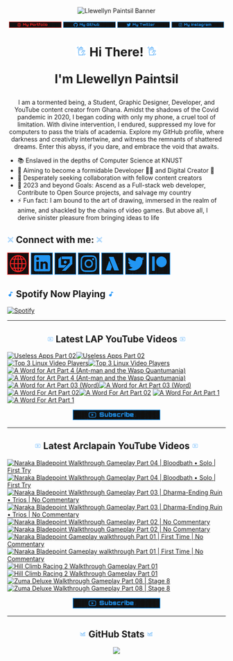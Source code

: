 <!-- Banner -->
<p align="center">
<img src="./images/banner/github-banner-v2.gif" alt="Llewellyn Paintsil Banner" title="Llewellyn Paintsil Banner" loading="eager" decoding="async" longdesc="I'm Llewellyn Adonteng Paintsil. A Christian, web developer, Content Creator, Gamer, Graphic Designer, and anime lover. This is just an improved version of my banner by the way. Hope to work with more people and improve my skills.">
</p>

<div align="center">

<!-- INTRO BADGES START -->
<p>
<!-- My portfolio -->
<a href="#" target="_blank">
<img src="./images/badge/my-portfolio-down.png" align="center" width="24%" alt="Llewellyn's Portfolio Badge [Down]" title="Llewellyn's Portfolio [Down]" loading="eager" decoding="async" longdesc="A custom made badge that leads to the Portfolio of Llewellyn Adonteng Paintsil"></a> 
<!-- My Github -->
<a href="https://github.com/Llewellyn500" target="_blank">
<img src="./images/badge/my-github.png" align="center" width="24%" alt="Llewellyn's Github Profile Badge" title="Llewellyn's Github Profile" loading="eager" decoding="async" longdesc="A custom made badge that leads to the Github Profile of Llewellyn Adonteng Paintsil"></a>
<!-- My Twitter -->
<a href="https://twitter.com/LlewellynAdont1" target="_blank">
<img src="./images/badge/my-twitter.png" align="center" width="24%" alt="Llewellyn's Twitter Badge" title="Llewellyn's Twitter" loading="eager" decoding="async" longdesc="A custom made badge that leads to the Twitter account of Llewellyn Adonteng Paintsil"></a>
<!-- My Instagram -->
<a href="https://instagram.com/llewellynpaint?igshid=MzNINGNkZWQ4Mg==" target="_blank">
<img src="./images/badge/my-instagram.png" width="24%" align="center" alt="Llewellyn's Instagram Badge" title="Llewellyn's Instagram" loading="eager" decoding="async" longdesc="A custom made badge that leads to the instagram account of Llewellyn Adonteng Paintsil"></a>
</p>
<!-- INTRO BADGES END -->

<!-- HEADING START -->
<h1> 
<img src="./images/others/wave.gif" width="5%" alt="hand waving gif" title="waving hand" loading="eager" decoding="async" longdesc="A simple blue gif of a waving hand"/> Hi There! <img src="./images/others/wave.gif" width="5%" alt="hand waving gif" title="waving hand" loading="eager" decoding="async" longdesc="A simple blue gif of a waving hand"/>

I'm Llewellyn Paintsil 
</h1>

<!-- BODY START -->
<p>
I am a tormented being, a Student, Graphic Designer, Developer, and YouTube content creator from Ghana. Amidst the shadows of the Covid pandemic in 2020, I began coding with only my phone, a cruel tool of limitation. With divine intervention, I endured, suppressed my love for computers to pass the trials of academia. Explore my GitHub profile, where darkness and creativity intertwine, and witness the remnants of shattered dreams. Enter this abyss, if you dare, and embrace the void that awaits.
</p>
</div>

<p>
<ul>
<li>📚 Enslaved in the depths of Computer Science at KNUST</li>
<li>🌱 Aiming to become a formidable Developer 👨‍💻 and Digital Creator 🎥</li>
<li>👯 Desperately seeking collaboration with fellow content creators</li>
<li>🥅 2023 and beyond Goals: Ascend as a Full-stack web developer, Contribute to Open Source projects, and salvage my country</li>
<li>⚡ Fun fact: I am bound to the art of drawing, immersed in the realm of anime, and shackled by the chains of video games. But above all, I derive sinister pleasure from bringing ideas to life</li>
</ul>
</p>
<!-- BODY END -->

<!-- SOCIAL MEDIA LINKS START -->
<h2><img src="./images/others/connect.gif" width="3%" alt="Connect with me GIF" title="Connect With Me" loading="lazy" decoding="async" longdesc="A custom made gif of connecting with people"/> Connect with me: <img src="./images/others/connect.gif" width="3%" alt="Connect with me GIF" title="Connect With Me" loading="lazy" decoding="async" longdesc="A custom made gif of connecting with people"/></h2>
<p>
<a href="#" target="_blank">
<img src="./images/icons/portfolio-[down].png" width="10%" alt="Llewellyn Portfolio Icon" title="Llewellyn's Portfolio" loading="lazy" decoding="async" longdesc="A custom made icon that leads to the Portfolio of Llewellyn Adonteng Paintsil"/></a>
<a href="https://www.linkedin.com/in/llewellynpaintsil" target="_blank">
<img src="./images/icons/linkedin.png" width="10%" alt="Llewellyn Linkedin Profile Icon" title="Llewellyn's Linkedin Profile" loading="lazy" decoding="async" longdesc="A custom made icon that leads to the Linkedin of Llewellyn Adonteng Paintsil"/></a>
<a href="https://www.youtube.com/@lap-tutorials" target="_blank">
<img src="./images/icons/lap.png" width="10%" alt="LAP Youtube Channel Icon" title="LAP YouTube Channel" loading="lazy" decoding="async" longdesc="A custom made icon that leads to the LAP youtube Channel"/></a>
<a href="https://instagram.com/llewellynpaint?igshid=MzNINGNkZWQ4Mg==" target="_blank">
<img src="./images/icons/instagram.png" width="10%" alt="Llewellyn Instagram Icon" title="Llewellyn's Instagram" loading="lazy" decoding="async" longdesc="A custom made icon that leads to the Instagram account of Llewellyn Adonteng Paintsil"/></a>
<a href="https://www.youtube.com/@arclapain" target="_blank">
<img src="./images/icons/arclapain.png" width="10%" alt="Arclapain YouTube Channel Icon" title="Arclapain YouTube Channel" loading="lazy" decoding="async" longdesc="A custom made icon that leads to the Channel of Arclapain"/></a>
<a href="https://twitter.com/LlewellynAdont1" target="_blank">
<img src="./images/icons/twitter.png" width="10%" alt="Llewellyn Twitter Icon" title="Llewellyn's Twitter Account" loading="lazy" decoding="async" longdesc="A custom made icon that leads to the Twitter of Llewellyn Adonteng Paintsil"/></a>
<a href="https://www.patreon.com/LPTeach" target="_blank">
<img src="./images/icons/patreon.png" width="10%" alt="Llewellyn Patreon Icon" title="Llewellyn's Patreon" loading="lazy" decoding="async" longdesc="A custom made icon that leads to the Patreon of Llewellyn Adonteng Paintsil"/></a>
</p>
<!-- SOCIAL MEDIA LINKS END -->

<!-- Spotify now playing start -->
<div>
<h2><img src="./images/others/music.gif" alt="music icon" width="3%" title="My Spotify now playing" loading="lazy" decoding="async" longdesc="A musical note"/> Spotify Now Playing <img src="./images/others/music.gif" alt="music icon" width="3%" title="My Spotify now playing" loading="lazy" decoding="async" longdesc="A musical note"/></h2>
  
[![Spotify](https://spotify-now-playing-two-nu.vercel.app/api/spotify)](https://open.spotify.com/user/31oqgy33mbfmztovhp2eguowwti4)

</div>
<!-- Spotify now playing end -->

---

<h2 align="center"><img src="./images/others/video.gif" width="3%" alt="Latest Video GIF" title="Latest Video Gif" loading="lazy" decoding="async" longdesc="A custom made gif of Latest Video"/> Latest LAP YouTube Videos <img src="./images/others/video.gif" width="3%" alt="Latest Video GIF" title="Latest Video Gif" loading="lazy" decoding="async" longdesc="A custom made gif of Latest Video"/></h2>

<!-- BEGIN LAP-TUTORIALS-YOUTUBE-CARDS -->
[![Useless Apps Part 02](https://ytcards.demolab.com/?id=S3Z8imcc61A&title=Useless+Apps+Part+02&lang=en&timestamp=1685988012&background_color=%23101010&title_color=%23FBFBFD&stats_color=%232196f3&max_title_lines=1&width=250&border_radius=5 "Useless Apps Part 02")](https://www.youtube.com/watch?v=S3Z8imcc61A#gh-dark-mode-only)[![Useless Apps Part 02](https://ytcards.demolab.com/?id=S3Z8imcc61A&title=Useless+Apps+Part+02&lang=en&timestamp=1685988012&background_color=%23101010&title_color=%23FBFBFD&stats_color=%232196f3&max_title_lines=1&width=250&border_radius=5 "Useless Apps Part 02")](https://www.youtube.com/watch?v=S3Z8imcc61A#gh-light-mode-only)
[![Top 3 Linux Video Players](https://ytcards.demolab.com/?id=lYJUEe0_yzk&title=Top+3+Linux+Video+Players&lang=en&timestamp=1683748822&background_color=%23101010&title_color=%23FBFBFD&stats_color=%232196f3&max_title_lines=1&width=250&border_radius=5 "Top 3 Linux Video Players")](https://www.youtube.com/watch?v=lYJUEe0_yzk#gh-dark-mode-only)[![Top 3 Linux Video Players](https://ytcards.demolab.com/?id=lYJUEe0_yzk&title=Top+3+Linux+Video+Players&lang=en&timestamp=1683748822&background_color=%23101010&title_color=%23FBFBFD&stats_color=%232196f3&max_title_lines=1&width=250&border_radius=5 "Top 3 Linux Video Players")](https://www.youtube.com/watch?v=lYJUEe0_yzk#gh-light-mode-only)
[![A Word for Art Part 4 (Ant-man and the Wasp Quantumania)](https://ytcards.demolab.com/?id=9QwHG2Tvwfs&title=A+Word+for+Art+Part+4+%28Ant-man+and+the+Wasp+Quantumania%29&lang=en&timestamp=1676804409&background_color=%23101010&title_color=%23FBFBFD&stats_color=%232196f3&max_title_lines=1&width=250&border_radius=5 "A Word for Art Part 4 (Ant-man and the Wasp Quantumania)")](https://www.youtube.com/watch?v=9QwHG2Tvwfs#gh-dark-mode-only)[![A Word for Art Part 4 (Ant-man and the Wasp Quantumania)](https://ytcards.demolab.com/?id=9QwHG2Tvwfs&title=A+Word+for+Art+Part+4+%28Ant-man+and+the+Wasp+Quantumania%29&lang=en&timestamp=1676804409&background_color=%23101010&title_color=%23FBFBFD&stats_color=%232196f3&max_title_lines=1&width=250&border_radius=5 "A Word for Art Part 4 (Ant-man and the Wasp Quantumania)")](https://www.youtube.com/watch?v=9QwHG2Tvwfs#gh-light-mode-only)
[![A Word for Art Part 03 (Word)](https://ytcards.demolab.com/?id=8-_RD325V2A&title=A+Word+for+Art+Part+03+%28Word%29&lang=en&timestamp=1675875605&background_color=%23101010&title_color=%23FBFBFD&stats_color=%232196f3&max_title_lines=1&width=250&border_radius=5 "A Word for Art Part 03 (Word)")](https://www.youtube.com/watch?v=8-_RD325V2A#gh-dark-mode-only)[![A Word for Art Part 03 (Word)](https://ytcards.demolab.com/?id=8-_RD325V2A&title=A+Word+for+Art+Part+03+%28Word%29&lang=en&timestamp=1675875605&background_color=%23101010&title_color=%23FBFBFD&stats_color=%232196f3&max_title_lines=1&width=250&border_radius=5 "A Word for Art Part 03 (Word)")](https://www.youtube.com/watch?v=8-_RD325V2A#gh-light-mode-only)
[![A Word For Art Part 02](https://ytcards.demolab.com/?id=G1OQbTcYWm4&title=A+Word+For+Art+Part+02&lang=en&timestamp=1674205209&background_color=%23101010&title_color=%23FBFBFD&stats_color=%232196f3&max_title_lines=1&width=250&border_radius=5 "A Word For Art Part 02")](https://www.youtube.com/watch?v=G1OQbTcYWm4#gh-dark-mode-only)[![A Word For Art Part 02](https://ytcards.demolab.com/?id=G1OQbTcYWm4&title=A+Word+For+Art+Part+02&lang=en&timestamp=1674205209&background_color=%23101010&title_color=%23FBFBFD&stats_color=%232196f3&max_title_lines=1&width=250&border_radius=5 "A Word For Art Part 02")](https://www.youtube.com/watch?v=G1OQbTcYWm4#gh-light-mode-only)
[![A Word For Art Part 1](https://ytcards.demolab.com/?id=ONFb340VjL8&title=A+Word+For+Art+Part+1&lang=en&timestamp=1674032412&background_color=%23101010&title_color=%23FBFBFD&stats_color=%232196f3&max_title_lines=1&width=250&border_radius=5 "A Word For Art Part 1")](https://www.youtube.com/watch?v=ONFb340VjL8#gh-dark-mode-only)[![A Word For Art Part 1](https://ytcards.demolab.com/?id=ONFb340VjL8&title=A+Word+For+Art+Part+1&lang=en&timestamp=1674032412&background_color=%23101010&title_color=%23FBFBFD&stats_color=%232196f3&max_title_lines=1&width=250&border_radius=5 "A Word For Art Part 1")](https://www.youtube.com/watch?v=ONFb340VjL8#gh-light-mode-only)
<!-- END LAP-TUTORIALS-YOUTUBE-CARDS -->

<div align="center">
<a href="https://www.youtube.com/@lap-tutorials">
<img src="./images/badge/subscribe.png" width="40%" alt="Subscribe button" title="Subscribe Button" loading="eager" decoding="async" longdesc="A custom made subscribe button"/></a>
</div>

---

<h2 align="center"><img src="./images/others/video.gif" width="3%" alt="Latest Video GIF" title="Latest Video Gif" loading="lazy" decoding="async" longdesc="A custom made gif of Latest Video"/> Latest Arclapain YouTube Videos <img src="./images/others/video.gif" width="3%" alt="Latest Video GIF" title="Latest Video Gif" loading="lazy" decoding="async" longdesc="A custom made gif of Latest Video"/></h2>

<!-- BEGIN ARCLAPAIN-YOUTUBE-CARDS -->
[![Naraka Bladepoint Walkthrough Gameplay Part 04 | Bloodbath • Solo | First Try](https://ytcards.demolab.com/?id=Gw_2s63vtdM&title=Naraka+Bladepoint+Walkthrough+Gameplay+Part+04+%7C+Bloodbath+%E2%80%A2+Solo+%7C+First+Try&lang=en&timestamp=1689962415&background_color=%23101010&title_color=%23FBFBFD&stats_color=%232196f3&max_title_lines=1&width=250&border_radius=5 "Naraka Bladepoint Walkthrough Gameplay Part 04 | Bloodbath • Solo | First Try")](https://www.youtube.com/watch?v=Gw_2s63vtdM#gh-dark-mode-only)[![Naraka Bladepoint Walkthrough Gameplay Part 04 | Bloodbath • Solo | First Try](https://ytcards.demolab.com/?id=Gw_2s63vtdM&title=Naraka+Bladepoint+Walkthrough+Gameplay+Part+04+%7C+Bloodbath+%E2%80%A2+Solo+%7C+First+Try&lang=en&timestamp=1689962415&background_color=%23101010&title_color=%23FBFBFD&stats_color=%232196f3&max_title_lines=1&width=250&border_radius=5 "Naraka Bladepoint Walkthrough Gameplay Part 04 | Bloodbath • Solo | First Try")](https://www.youtube.com/watch?v=Gw_2s63vtdM#gh-light-mode-only)
[![Naraka Bladepoint Walkthrough Gameplay Part 03 | Dharma-Ending Ruin • Trios | No Commentary](https://ytcards.demolab.com/?id=VGixUDcL5LM&title=Naraka+Bladepoint+Walkthrough+Gameplay+Part+03+%7C+Dharma-Ending+Ruin+%E2%80%A2+Trios+%7C+No+Commentary&lang=en&timestamp=1689876018&background_color=%23101010&title_color=%23FBFBFD&stats_color=%232196f3&max_title_lines=1&width=250&border_radius=5 "Naraka Bladepoint Walkthrough Gameplay Part 03 | Dharma-Ending Ruin • Trios | No Commentary")](https://www.youtube.com/watch?v=VGixUDcL5LM#gh-dark-mode-only)[![Naraka Bladepoint Walkthrough Gameplay Part 03 | Dharma-Ending Ruin • Trios | No Commentary](https://ytcards.demolab.com/?id=VGixUDcL5LM&title=Naraka+Bladepoint+Walkthrough+Gameplay+Part+03+%7C+Dharma-Ending+Ruin+%E2%80%A2+Trios+%7C+No+Commentary&lang=en&timestamp=1689876018&background_color=%23101010&title_color=%23FBFBFD&stats_color=%232196f3&max_title_lines=1&width=250&border_radius=5 "Naraka Bladepoint Walkthrough Gameplay Part 03 | Dharma-Ending Ruin • Trios | No Commentary")](https://www.youtube.com/watch?v=VGixUDcL5LM#gh-light-mode-only)
[![Naraka Bladepoint Walkthrough Gameplay Part 02 | No Commentary](https://ytcards.demolab.com/?id=OcjeQ8iiPD8&title=Naraka+Bladepoint+Walkthrough+Gameplay+Part+02+%7C+No+Commentary&lang=en&timestamp=1689789616&background_color=%23101010&title_color=%23FBFBFD&stats_color=%232196f3&max_title_lines=1&width=250&border_radius=5 "Naraka Bladepoint Walkthrough Gameplay Part 02 | No Commentary")](https://www.youtube.com/watch?v=OcjeQ8iiPD8#gh-dark-mode-only)[![Naraka Bladepoint Walkthrough Gameplay Part 02 | No Commentary](https://ytcards.demolab.com/?id=OcjeQ8iiPD8&title=Naraka+Bladepoint+Walkthrough+Gameplay+Part+02+%7C+No+Commentary&lang=en&timestamp=1689789616&background_color=%23101010&title_color=%23FBFBFD&stats_color=%232196f3&max_title_lines=1&width=250&border_radius=5 "Naraka Bladepoint Walkthrough Gameplay Part 02 | No Commentary")](https://www.youtube.com/watch?v=OcjeQ8iiPD8#gh-light-mode-only)
[![Naraka Bladepoint Gameplay walkthrough Part 01 | First Time | No Commentary](https://ytcards.demolab.com/?id=0vALnkQ04bk&title=Naraka+Bladepoint+Gameplay+walkthrough+Part+01+%7C+First+Time+%7C+No+Commentary&lang=en&timestamp=1689703200&background_color=%23101010&title_color=%23FBFBFD&stats_color=%232196f3&max_title_lines=1&width=250&border_radius=5 "Naraka Bladepoint Gameplay walkthrough Part 01 | First Time | No Commentary")](https://www.youtube.com/watch?v=0vALnkQ04bk#gh-dark-mode-only)[![Naraka Bladepoint Gameplay walkthrough Part 01 | First Time | No Commentary](https://ytcards.demolab.com/?id=0vALnkQ04bk&title=Naraka+Bladepoint+Gameplay+walkthrough+Part+01+%7C+First+Time+%7C+No+Commentary&lang=en&timestamp=1689703200&background_color=%23101010&title_color=%23FBFBFD&stats_color=%232196f3&max_title_lines=1&width=250&border_radius=5 "Naraka Bladepoint Gameplay walkthrough Part 01 | First Time | No Commentary")](https://www.youtube.com/watch?v=0vALnkQ04bk#gh-light-mode-only)
[![Hill Climb Racing 2 Walkthrough Gameplay Part 01](https://ytcards.demolab.com/?id=U3kEwn_5H8k&title=Hill+Climb+Racing+2+Walkthrough+Gameplay+Part+01&lang=en&timestamp=1689616811&background_color=%23101010&title_color=%23FBFBFD&stats_color=%232196f3&max_title_lines=1&width=250&border_radius=5 "Hill Climb Racing 2 Walkthrough Gameplay Part 01")](https://www.youtube.com/watch?v=U3kEwn_5H8k#gh-dark-mode-only)[![Hill Climb Racing 2 Walkthrough Gameplay Part 01](https://ytcards.demolab.com/?id=U3kEwn_5H8k&title=Hill+Climb+Racing+2+Walkthrough+Gameplay+Part+01&lang=en&timestamp=1689616811&background_color=%23101010&title_color=%23FBFBFD&stats_color=%232196f3&max_title_lines=1&width=250&border_radius=5 "Hill Climb Racing 2 Walkthrough Gameplay Part 01")](https://www.youtube.com/watch?v=U3kEwn_5H8k#gh-light-mode-only)
[![Zuma Deluxe Walkthrough Gameplay Part 08 | Stage 8](https://ytcards.demolab.com/?id=atBtBvZi7lY&title=Zuma+Deluxe+Walkthrough+Gameplay+Part+08+%7C+Stage+8&lang=en&timestamp=1689184803&background_color=%23101010&title_color=%23FBFBFD&stats_color=%232196f3&max_title_lines=1&width=250&border_radius=5 "Zuma Deluxe Walkthrough Gameplay Part 08 | Stage 8")](https://www.youtube.com/watch?v=atBtBvZi7lY#gh-dark-mode-only)[![Zuma Deluxe Walkthrough Gameplay Part 08 | Stage 8](https://ytcards.demolab.com/?id=atBtBvZi7lY&title=Zuma+Deluxe+Walkthrough+Gameplay+Part+08+%7C+Stage+8&lang=en&timestamp=1689184803&background_color=%23101010&title_color=%23FBFBFD&stats_color=%232196f3&max_title_lines=1&width=250&border_radius=5 "Zuma Deluxe Walkthrough Gameplay Part 08 | Stage 8")](https://www.youtube.com/watch?v=atBtBvZi7lY#gh-light-mode-only)
<!-- END ARCLAPAIN-YOUTUBE-CARDS -->

<div align="center">
<a href="https://www.youtube.com/@arclapain">
<img src="./images/badge/subscribe.png" width="40%" alt="Subscribe button" title="Subscribe Button" loading="eager" decoding="async" longdesc="A custom made subscribe button"/></a>
</div>

---

<h2 align="center"><img src="./images/others/stats.gif" width="3%" alt="github stats GIF" title="github stats Gif" loading="lazy" decoding="async" longdesc="A custom made gif of GitHub Stats"/> GitHub Stats <img src="./images/others/stats.gif" width="3%" alt="github stats GIF" title="github stats Gif" loading="lazy" decoding="async" longdesc="A custom made gif of GitHub Stats"/></h2>
<p align="center">
<img src="https://github-readme-stats-rho-rouge.vercel.app/api?username=Llewellyn500&show_icons=true&title_color=2196f3&bg_color=101010&text_color=fff&icon_color=2196f3&hide_border=true" />
</p>
